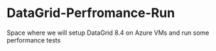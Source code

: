 # DataGrid-Perfromance-Run
Space where we will setup DataGrid 8.4 on Azure VMs and run some performance tests
